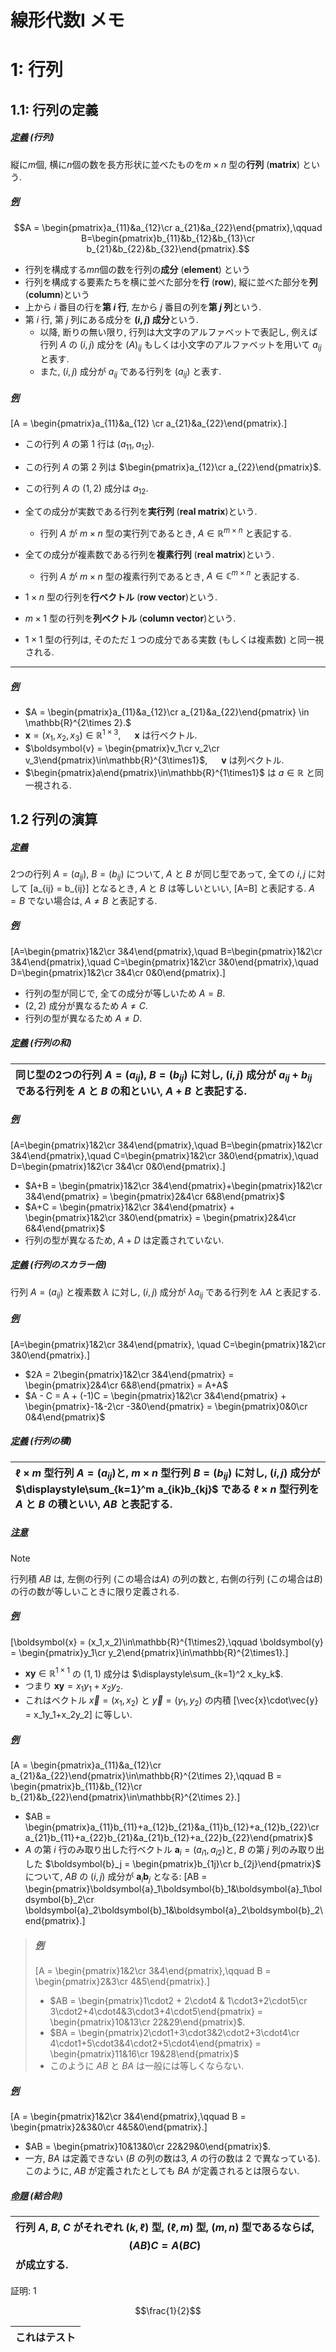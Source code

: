 # 線形代数I メモ
<a id="section1"></a>
# 1: 行列
<a id="section1-1"></a>
## 1.1: 行列の定義
##### <u>定義</u> (行列)
縦に$m$個, 横に$n$個の数を長方形状に並べたものを$m\times n$ 型の**行列** (**matrix**) という.

##### <u>例</u> 
$$A = \begin{pmatrix}a_{11}&a_{12}\cr a_{21}&a_{22}\end{pmatrix},\qquad B=\begin{pmatrix}b_{11}&b_{12}&b_{13}\cr b_{21}&b_{22}&b_{32}\end{pmatrix}.$$

* 行列を構成する$mn$個の数を行列の**成分** (**element**) という
* 行列を構成する要素たちを横に並べた部分を**行** (**row**), 縦に並べた部分を**列** (**column**)という
* 上から $i$ 番目の行を**第 $i$ 行**, 左から $j$ 番目の列を**第 $j$ 列**という.
* 第 $i$ 行, 第 $j$ 列にある成分を **$(i,j)$ 成分**という.
    * 以降, 断りの無い限り, 行列は大文字のアルファベットで表記し, 例えば行列 $A$ の $(i,j)$ 成分を $(A)_{ij}$ もしくは小文字のアルファベットを用いて $a_{ij}$ と表す. 
    * また, $(i,j)$ 成分が $a_{ij}$ である行列を $(a_{ij})$ と表す.

##### <u>例</u>
\[A = \begin{pmatrix}a_{11}&a_{12} \cr a_{21}&a_{22}\end{pmatrix}.\]
* この行列 $A$ の第 $1$ 行は $(a_{11},a_{12})$.
* この行列 $A$ の第 $2$ 列は $\begin{pmatrix}a_{12}\cr a_{22}\end{pmatrix}$.
* この行列 $A$ の $(1,2)$ 成分は $a_{12}$.

* 全ての成分が実数である行列を**実行列** (**real matrix**)という.
    * 行列 $A$ が $m\times n$ 型の実行列であるとき, $A\in \mathbb{R}^{m\times n}$ と表記する.
* 全ての成分が複素数である行列を**複素行列** (**real matrix**)という.
    * 行列 $A$ が $m\times n$ 型の複素行列であるとき, $A\in \mathbb{C}^{m\times n}$ と表記する.
* $1\times n$ 型の行列を**行ベクトル** (**row vector**)という.
* $m\times 1$ 型の行列を**列ベクトル** (**column vector**)という.
* $1\times 1$ 型の行列は, そのただ$１$つの成分である実数 (もしくは複素数) と同一視される.

---

##### <u>例</u>
* $A = \begin{pmatrix}a_{11}&a_{12}\cr a_{21}&a_{22}\end{pmatrix} \in \mathbb{R}^{2\times 2}.$
* $\boldsymbol{x} = (x_1,x_2,x_3)\in\mathbb{R}^{1\times3}$, &emsp; $\boldsymbol{x}$ は行ベクトル.
* $\boldsymbol{v} = \begin{pmatrix}v_1\cr v_2\cr v_3\end{pmatrix}\in\mathbb{R}^{3\times1}$, &emsp; $\boldsymbol{v}$ は列ベクトル.
* $\begin{pmatrix}a\end{pmatrix}\in\mathbb{R}^{1\times1}$ は $a\in\mathbb{R}$ と同一視される.

## 1.2 行列の演算
##### <u>定義</u>
$2$つの行列 $A=(a_{ij})$, $B=(b_{ij})$ について, $A$ と $B$ が同じ型であって, 全ての $i,j$ に対して \[a_{ij} = b_{ij}\] となるとき, $A$ と $B$ は等しいといい, \[A=B\] と表記する. $A=B$ でない場合は, $A\neq B$ と表記する.

##### <u>例</u>
\[A=\begin{pmatrix}1&2\cr 3&4\end{pmatrix},\quad B=\begin{pmatrix}1&2\cr 3&4\end{pmatrix},\quad C=\begin{pmatrix}1&2\cr 3&0\end{pmatrix},\quad D=\begin{pmatrix}1&2\cr 3&4\cr 0&0\end{pmatrix}.\]
* 行列の型が同じで, 全ての成分が等しいため $A=B$.
* $(2,2)$ 成分が異なるため $A\neq C$. 
* 行列の型が異なるため $A\neq D$.

##### <u>定義</u> (行列の和)
|同じ型の$2$つの行列 $A=(a_{ij})$, $B=(b_{ij})$ に対し, $(i,j)$ 成分が $a_{ij}+b_{ij}$ である行列を $A$ と $B$ の和といい, $A+B$ と表記する.|
|:---|
##### <u>例</u>
\[A=\begin{pmatrix}1&2\cr 3&4\end{pmatrix},\quad B=\begin{pmatrix}1&2\cr 3&4\end{pmatrix},\quad C=\begin{pmatrix}1&2\cr 3&0\end{pmatrix},\quad D=\begin{pmatrix}1&2\cr 3&4\cr 0&0\end{pmatrix}.\]
* $A+B = \begin{pmatrix}1&2\cr 3&4\end{pmatrix}+\begin{pmatrix}1&2\cr 3&4\end{pmatrix} = \begin{pmatrix}2&4\cr 6&8\end{pmatrix}$ 
* $A+C = \begin{pmatrix}1&2\cr 3&4\end{pmatrix} + \begin{pmatrix}1&2\cr 3&0\end{pmatrix} = \begin{pmatrix}2&4\cr 6&4\end{pmatrix}$
* 行列の型が異なるため, $A+D$ は定義されていない. 

##### <u>定義</u> (行列のスカラー倍)
行列 $A=(a_{ij})$ と複素数 $\lambda$ に対し, $(i,j)$ 成分が $\lambda a_{ij}$ である行列を $\lambda A$ と表記する.
##### <u>例</u>
\[A=\begin{pmatrix}1&2\cr 3&4\end{pmatrix}, \quad C=\begin{pmatrix}1&2\cr 3&0\end{pmatrix}.\]
* $2A = 2\begin{pmatrix}1&2\cr 3&4\end{pmatrix} = \begin{pmatrix}2&4\cr 6&8\end{pmatrix} = A+A$
* $A - C = A + (-1)C = \begin{pmatrix}1&2\cr 3&4\end{pmatrix} + \begin{pmatrix}-1&-2\cr -3&0\end{pmatrix} = \begin{pmatrix}0&0\cr 0&4\end{pmatrix}$

##### <u>定義</u> (行列の積)
|$\ell\times m$ 型行列 $A=(a_{ij})$と, $m\times n$ 型行列 $B=(b_{ij})$ に対し, $(i,j)$ 成分が $\displaystyle\sum_{k=1}^m a_{ik}b_{kj}$ である $\ell \times n$ 型行列を $A$ と $B$ の**積**といい, $AB$ と表記する. |
|:---|

##### <u>注意</u>

>[!NOTE]
> 行列積 $AB$ は, 左側の行列 (この場合は$A$) の列の数と, 右側の行列 (この場合は$B$) の行の数が等しいこときに限り定義される.  

##### <u>例</u>
\[\boldsymbol{x} = (x_1,x_2)\in\mathbb{R}^{1\times2},\qquad \boldsymbol{y} = \begin{pmatrix}y_1\cr y_2\end{pmatrix}\in\mathbb{R}^{2\times1}.\]
* $\boldsymbol{x}\boldsymbol{y}\in\mathbb{R}^{1\times1}$ の $(1,1)$ 成分は $\displaystyle\sum_{k=1}^2 x_ky_k$.
* つまり $\boldsymbol{x}\boldsymbol{y} = x_1y_1+x_2y_2$.
* これはベクトル $\vec{x}=(x_1,x_2)$ と $\vec{y}=(y_1,y_2)$ の内積 \[\vec{x}\cdot\vec{y} = x_1y_1+x_2y_2\] に等しい.

##### <u>例</u>
\[A = \begin{pmatrix}a_{11}&a_{12}\cr a_{21}&a_{22}\end{pmatrix}\in\mathbb{R}^{2\times 2},\qquad B = \begin{pmatrix}b_{11}&b_{12}\cr b_{21}&b_{22}\end{pmatrix}\in\mathbb{R}^{2\times 2}.\]
* $AB = \begin{pmatrix}a_{11}b_{11}+a_{12}b_{21}&a_{11}b_{12}+a_{12}b_{22}\cr a_{21}b_{11}+a_{22}b_{21}&a_{21}b_{12}+a_{22}b_{22}\end{pmatrix}$
* $A$ の第 $i$ 行のみ取り出した行ベクトル $\boldsymbol{a}_i = (a_{i1},a_{i2})$と, $B$ の第 $j$ 列のみ取り出した $\boldsymbol{b}_j = \begin{pmatrix}b_{1j}\cr b_{2j}\end{pmatrix}$ について, $AB$ の $(i,j)$ 成分が $\boldsymbol{a}_i\boldsymbol{b}_j$ となる: \[AB = \begin{pmatrix}\boldsymbol{a}_1\boldsymbol{b}_1&\boldsymbol{a}_1\boldsymbol{b}_2\cr \boldsymbol{a}_2\boldsymbol{b}_1&\boldsymbol{a}_2\boldsymbol{b}_2\end{pmatrix}.\]

> ##### <u>例</u>
> \[A = \begin{pmatrix}1&2\cr 3&4\end{pmatrix},\qquad B =  \begin{pmatrix}2&3\cr 4&5\end{pmatrix}.\]
> * $AB = \begin{pmatrix}1\cdot2 + 2\cdot4 & 1\cdot3+2\cdot5\cr 3\cdot2+4\cdot4&3\cdot3+4\cdot5\end{pmatrix} = \begin{pmatrix}10&13\cr 22&29\end{pmatrix}$.
> * $BA = \begin{pmatrix}2\cdot1+3\cdot3&2\cdot2+3\cdot4\cr 4\cdot1+5\cdot3&4\cdot2+5\cdot4\end{pmatrix} = \begin{pmatrix}11&16\cr 19&28\end{pmatrix}$
> * このように $AB$ と $BA$ は一般には等しくならない.

##### <u>例</u>    
\[A = \begin{pmatrix}1&2\cr 3&4\end{pmatrix},\qquad B = \begin{pmatrix}2&3&0\cr 4&5&0\end{pmatrix}.\]
* $AB = \begin{pmatrix}10&13&0\cr 22&29&0\end{pmatrix}$.
* 一方, $BA$ は定義できない ($B$ の列の数は$3$, $A$ の行の数は $2$ で異なっている). このように, $AB$ が定義されたとしても $BA$ が定義されるとは限らない.

##### <u>命題</u> (結合則)
|行列 $A$, $B$, $C$ がそれぞれ $(k,\ell)$ 型, $(\ell,m)$ 型, $(m,n)$ 型であるならば, $$(AB)C = A(BC)$$ が成立する.|
|:---|


証明: 
$1$
```math
\frac{1}{2}
```
|これはテスト|
|:--|